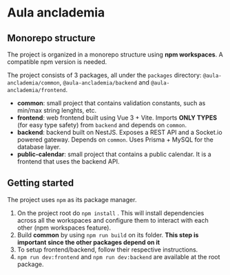 # Aula anclademia

## Monorepo structure

The project is organized in a monorepo structure using **npm workspaces**. A compatible npm version is needed.

The project consists of 3 packages, all under the `packages` directory: `@aula-anclademia/common`, `@aula-anclademia/backend` and `@aula-anclademia/frontend`.

- **common**: small project that contains validation constants, such as min/max string lenghts, etc.
- **frontend**: web frontend built using Vue 3 + Vite. Imports **ONLY TYPES** (for easy type safety) from `backend` and depends on `common`.
- **backend**: backend built on NestJS. Exposes a REST API and a Socket.io powered gateway. Depends on `common`. Uses Prisma + MySQL for the database layer.
- **public-calendar**: small project that contains a public calendar. It is a frontend that uses the backend API.

## Getting started

The project uses `npm` as its package manager.

1. On the project root do `npm install` . This will install dependencies across all the workspaces and configure them to interact with each other (npm workspaces feature).
2. Build **common** by using `npm run build` on its folder. **This step is important since the other packages depend on it**
3. To setup frontend/backend, follow their respective instructions.
4. `npm run dev:frontend` and `npm run dev:backend` are available at the root package.
